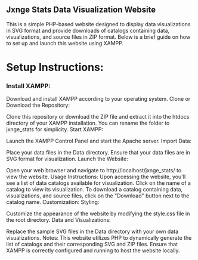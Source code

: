 ## Jxnge Stats Data Visualization Website
This is a simple PHP-based website designed to display data visualizations in SVG format and provide downloads of catalogs containing data, visualizations, and source files in ZIP format. Below is a brief guide on how to set up and launch this website using XAMPP.

# Setup Instructions:
### Install XAMPP:

Download and install XAMPP according to your operating system.
Clone or Download the Repository:

Clone this repository or download the ZIP file and extract it into the htdocs directory of your XAMPP installation. You can rename the folder to jxnge_stats for simplicity.
Start XAMPP:

Launch the XAMPP Control Panel and start the Apache server.
Import Data:

Place your data files in the Data directory. Ensure that your data files are in SVG format for visualization.
Launch the Website:

Open your web browser and navigate to http://localhost/jxnge_stats/ to view the website.
Usage Instructions:
Upon accessing the website, you'll see a list of data catalogs available for visualization.
Click on the name of a catalog to view its visualization.
To download a catalog containing data, visualizations, and source files, click on the "Download" button next to the catalog name.
Customization:
Styling:

Customize the appearance of the website by modifying the style.css file in the root directory.
Data and Visualizations:

Replace the sample SVG files in the Data directory with your own data visualizations.
Notes:
This website utilizes PHP to dynamically generate the list of catalogs and their corresponding SVG and ZIP files.
Ensure that XAMPP is correctly configured and running to host the website locally.
